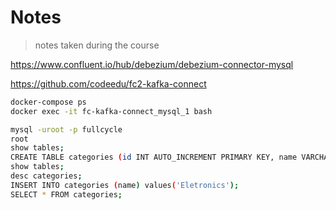 # Notes

> notes taken during the course

<!-- https://gitignore.io -->
<!-- https://github.com/github/gitignore -->

https://www.confluent.io/hub/debezium/debezium-connector-mysql

https://github.com/codeedu/fc2-kafka-connect

```sh
docker-compose ps
docker exec -it fc-kafka-connect_mysql_1 bash

mysql -uroot -p fullcycle
root
show tables;
CREATE TABLE categories (id INT AUTO_INCREMENT PRIMARY KEY, name VARCHAR(255));
show tables;
desc categories;
INSERT INTO categories (name) values('Eletronics');
SELECT * FROM categories;
```
